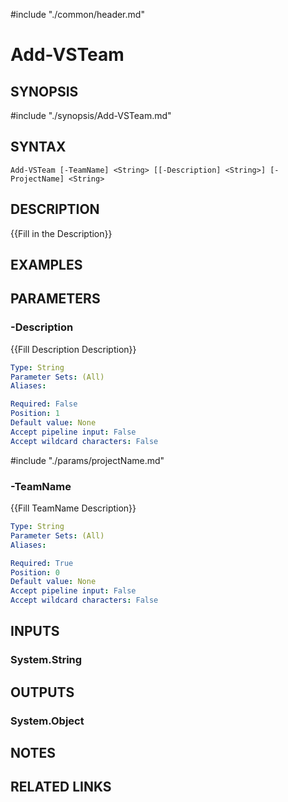 #include "./common/header.md"

# Add-VSTeam

## SYNOPSIS
#include "./synopsis/Add-VSTeam.md"

## SYNTAX

```
Add-VSTeam [-TeamName] <String> [[-Description] <String>] [-ProjectName] <String>
```

## DESCRIPTION
{{Fill in the Description}}

## EXAMPLES

## PARAMETERS

### -Description
{{Fill Description Description}}

```yaml
Type: String
Parameter Sets: (All)
Aliases: 

Required: False
Position: 1
Default value: None
Accept pipeline input: False
Accept wildcard characters: False
```

#include "./params/projectName.md"

### -TeamName
{{Fill TeamName Description}}

```yaml
Type: String
Parameter Sets: (All)
Aliases: 

Required: True
Position: 0
Default value: None
Accept pipeline input: False
Accept wildcard characters: False
```

## INPUTS

### System.String


## OUTPUTS

### System.Object

## NOTES

## RELATED LINKS

